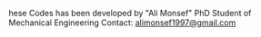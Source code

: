 hese Codes has been developed by "Ali Monsef" PhD Student of Mechanical Engineering
Contact: alimonsef1997@gmail.com
